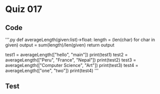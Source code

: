 # Quiz 017
## Code
'''.py
def averageLength(given:list)->float:
    length = (len(char) for char in given)
    output = sum(length)/len(given)
    return output

test1 = averageLength(["hello", "main"])
print(test1)
test2 = averageLength(["Peru", "France", "Nepal"])
print(test2)
test3 = averageLength(["Computer Science", "Art"])
print(test3)
test4 = averageLength(["one", "two"])
print(test4)
'''
## Test

